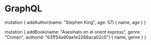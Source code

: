 # GraphQL



mutation {
  addAuthor(name: "Stephen King", age: 57) {
    name,
    age
  }
}

mutation {
  addBook(name: "Asesinato en el orient express", genre: "Crimen", authorId: "63ff54a90ae1e2268aca02c0") {
    name,
    genre
  }
}
